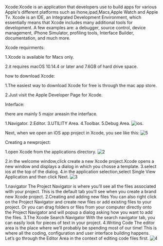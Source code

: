 # 
Xcode:Xcode is an application that developers use to build apps for various Apple's different platforms such as ihone,ipad,Macs,Apple Watch and Apple Tv.
Xcode is an IDE, an Integrated Development Environment, which essentially means that Xcode includes many additional tools for development. A few examples are: a debugger, source control, device management, iPhone Simulator, profiling tools, Interface Builder, documentation, and much more.

Xcode requirments:

1.Xcode is available for Macs only.

2.it requires macOS 10.14.4 or later and 7.6GB of hard drive space.

how to download Xcode:

1.The easiest way to download Xcode for free is through the mac app store.

2.Just visit the Apple Developer Page for Xcode.

Interface:

there are mainly 5 major areasin the interface.

1.Navigator.
2.Editor.
3.UTILITY Area.
4.Toolbar.
5.Debug Area.
![ios](https://user-images.githubusercontent.com/74370444/106992896-82643b80-679f-11eb-9f1e-31a5883b9027.PNG).

Next, when we open an iOS app project in Xcode, you see like this:
![5](https://user-images.githubusercontent.com/74370444/106997458-ef300380-67a8-11eb-9526-f459a3344010.PNG)



Creating a newproject:

1.open Xcode from the applications directory.
![2](https://user-images.githubusercontent.com/74370444/106995483-04a32e80-67a5-11eb-8107-dadc55d84325.PNG)


2.in the welcome window,click create a new Xcode project.Xcode opens a new window and displays a dialog in which you chosse a template.
3.select ios at the top of the dialog.
4.in the application selection,select Single View Application and then click Next.
![3](https://user-images.githubusercontent.com/74370444/106995587-3a481780-67a5-11eb-9a2e-0c4aec9729d8.PNG)

1.navigator
The Project Navigator is where you’ll see all the files associated with your project. This is the default tab you’ll see when you create a brand new Xcode project.
2.Creating and adding new files
You can also right click on the Project Navigator and create new files or add existing files to your project. Or you can drag folders or files from your computer directly onto the Project Navigator and will popup a dialog asking how you want to add the files.
3.The Xcode Search Navigator
With the search navigator tab, you can easily look for pieces of text in your project.
4.Writing Code
The editor area is the place where we’ll probably be spending most of our time! This is where all the coding, configuration and user interface building happens.
Let’s go through the Editor Area in the context of editing code files first.
![4](https://user-images.githubusercontent.com/74370444/106997670-4b932300-67a9-11eb-8c03-8a967e6312f3.PNG)



